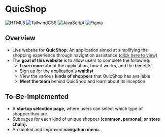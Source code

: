 # QuicShop

![HTML5](https://img.shields.io/badge/html5-%23E34F26.svg?style=for-the-badge&logo=html5&logoColor=white)
![TailwindCSS](https://img.shields.io/badge/tailwindcss-%2338B2AC.svg?style=for-the-badge&logo=tailwind-css&logoColor=white)
![JavaScript](https://img.shields.io/badge/javascript-%23323330.svg?style=for-the-badge&logo=javascript&logoColor=%23F7DF1E)
![Figma](https://img.shields.io/badge/figma-%23F24E1E.svg?style=for-the-badge&logo=figma&logoColor=white&color=blue)

## Overview
- Live website for **QuicShop:** An application aimed at simplifying the shopping experience through navigation assistance [(click here to view)](https://quicshop.io/)
- The **goal of this website** is to allow users to complete the following:
  - **Learn more** about the application, how it works, and the benefits
  - Sign up for the application's **waitlist**
  - View the various **kinds of shoppers** that QuicShop has available
  - **Meet the team** behind QuicShop and learn about its inception

## To-Be-Implemented
- A **startup selection page,** where users can select which type of shopper they are.
- Subpages for each kind of unique shopper **(common, personal, or store chain).**
- An udated and improved **navigation menu.**
